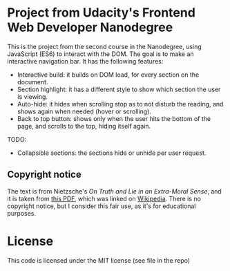# Project from Udacity's Frontend Web Developer Nanodegree
This is the project from the second course in the Nanodegree, using JavaScript
(ES6) to interact with the DOM. The goal is to make an interactive navigation
bar. It has the following features:
* Interactive build: it builds on DOM load, for every section on the
  document.
* Section highlight: it has a different style to show which section the user
  is viewing.
* Auto-hide: it hides when scrolling stop as to not disturb the reading, and
  shows again when needed (hover or scrolling).
* Back to top button: shows only when the user hits the bottom of the page, and
  scrolls to the top, hiding itself again.

TODO:
* Collapsible sections: the sections hide or unhide per user request.


## Copyright notice
The text is from Nietzsche's _On Truth and Lie in an Extra-Moral Sense_, and it is
taken from [this PDF](https://jpcatholic.edu/NCUpdf/Nietzsche.pdf), which was
linked on [Wikipedia](https://en.wikipedia.org/wiki/On_Truth_and_Lies_in_a_Nonmoral_Sense).
There is no copyright notice, but I consider this fair use, as it's for
educational purposes.

# License
This code is licensed under the MIT license (see file in the repo)

